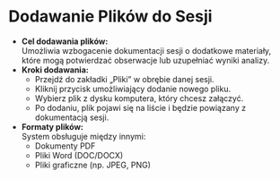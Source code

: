 # Dodawanie Plików do Sesji

* **Cel dodawania plików:**\
  Umożliwia wzbogacenie dokumentacji sesji o dodatkowe materiały, które mogą potwierdzać obserwacje lub uzupełniać wyniki analizy.
* **Kroki dodawania:**
  * Przejdź do zakładki „Pliki” w obrębie danej sesji.
  * Kliknij przycisk umożliwiający dodanie nowego pliku.
  * Wybierz plik z dysku komputera, który chcesz załączyć.
  * Po dodaniu, plik pojawi się na liście i będzie powiązany z dokumentacją sesji.
* **Formaty plików:**\
  System obsługuje między innymi:
  * Dokumenty PDF
  * Pliki Word (DOC/DOCX)
  * Pliki graficzne (np. JPEG, PNG)
